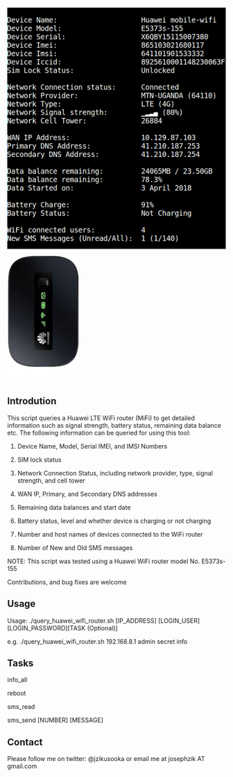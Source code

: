 ![alt text](query_huawei_mifi.png "Query Huawei WiFi Router")
![alt text](huawei_5373s.jpg "Query Huawei WiFi Router")

Introdution
-----------

This script queries a Huawei LTE WiFi router (MiFi) to get detailed information such
as signal strength, battery status, remaining data balance etc.  The following 
information can be queried for using this tool:

1. Device Name, Model, Serial IMEI, and IMSI Numbers

2. SIM lock status

3. Network Connection Status, including network provider, type, signal strength,
   and cell tower

4. WAN IP, Primary, and Secondary DNS addresses

5. Remaining data balances and start date

6. Battery status, level and whether device is charging or not charging 

7. Number and host names of devices connected to the WiFi router

8. Number of New and Old SMS messages


NOTE: This script was tested using a Huawei WiFi router model No. E5373s-155

Contributions, and bug fixes are welcome

Usage
------
Usage: ./query_huawei_wifi_router.sh [IP_ADDRESS] [LOGIN_USER] [LOGIN_PASSWORD][TASK (Optional)]

  e.g. ./query_huawei_wifi_router.sh 192.168.8.1 admin secret info


Tasks
-----
info_all

reboot

sms_read

sms_send [NUMBER] [MESSAGE]


Contact
-------
Please follow me on twitter: @jzikusooka or email me at josephzik AT gmail.com
